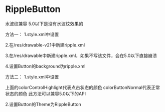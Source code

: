 # RippleButton
水波纹兼容
5.0以下是没有水波纹效果的

方法一：
1.style.xml中设置

  <style name="RippleButton">
    <item name="android:background"></item>
  </style>

2.在/res/drawable-v21中新建ripple.xml

  <?xml version="1.0" encoding="utf-8"?>
  <ripple xmlns:android="http://schemas.android.com/apk/res/android"
    android:color="@color/colorAccent">
    <item android:drawable="@color/colorPrimaryDark" />
  </ripple>

3.在/res/drawable中新建ripple.xml，如果不写该文件，会在5.0以下直接崩溃

  <?xml version="1.0" encoding="utf-8"?>
  <selector xmlns:android="http://schemas.android.com/apk/res/android">
    <item android:drawable="@color/colorPrimaryDark" android:state_pressed="false" />
    <item android:drawable="@color/colorAccent" android:state_pressed="true" />
  </selector>

4.设置Button的background为ripple.xml
	
方法二：
1.style.xml中设置

  <style name="RippleButton">
    <item name="colorControlHighlight">@color/colorAccent</item>
    <item name="colorButtonNormal">@color/colorPrimaryDark</item>
  </style>
  
上面的colorControlHighlight代表点击状态的颜色
colorButtonNormal代表正常状态的颜色
此方法可以兼容5.0以下的API

2.设置Button的Theme为RippleButton
